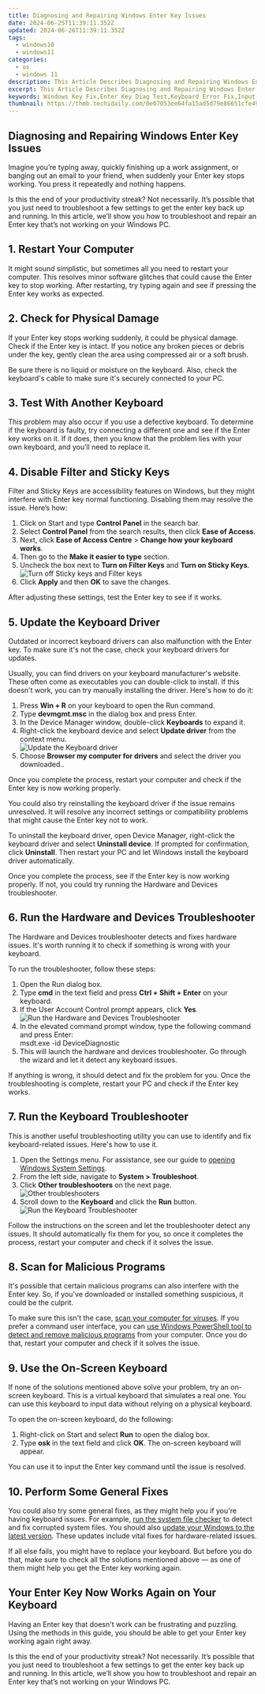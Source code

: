 ```yaml
---
title: Diagnosing and Repairing Windows Enter Key Issues
date: 2024-06-25T11:39:11.352Z
updated: 2024-06-26T11:39:11.352Z
tags:
  - windows10
  - windows11
categories:
  - os
  - windows 11
description: This Article Describes Diagnosing and Repairing Windows Enter Key Issues
excerpt: This Article Describes Diagnosing and Repairing Windows Enter Key Issues
keywords: Windows Key Fix,Enter Key Diag Test,Keyboard Error Fix,Input Lock Resolve,Winkey Troubleshoot,Keys Repair Guide,Key Issues Diagnose
thumbnail: https://thmb.techidaily.com/0e07053ee64fa15ad5d79e86651cfe492e77f4718babb9ab9f4f477093729fe7.jpg
---
```


## Diagnosing and Repairing Windows Enter Key Issues

 Imagine you’re typing away, quickly finishing up a work assignment, or banging out an email to your friend, when suddenly your Enter key stops working. You press it repeatedly and nothing happens.

 Is this the end of your productivity streak? Not necessarily. It’s possible that you just need to troubleshoot a few settings to get the enter key back up and running. In this article, we’ll show you how to troubleshoot and repair an Enter key that’s not working on your Windows PC.

## 1\. Restart Your Computer

 It might sound simplistic, but sometimes all you need to restart your computer. This resolves minor software glitches that could cause the Enter key to stop working. After restarting, try typing again and see if pressing the Enter key works as expected.

## 2\. Check for Physical Damage

 If your Enter key stops working suddenly, it could be physical damage. Check if the Enter key is intact. If you notice any broken pieces or debris under the key, gently clean the area using compressed air or a soft brush.

 Be sure there is no liquid or moisture on the keyboard. Also, check the keyboard's cable to make sure it's securely connected to your PC.

## 3\. Test With Another Keyboard

 This problem may also occur if you use a defective keyboard. To determine if the keyboard is faulty, try connecting a different one and see if the Enter key works on it. If it does, then you know that the problem lies with your own keyboard, and you’ll need to replace it.

## 4\. Disable Filter and Sticky Keys

 Filter and Sticky Keys are accessibility features on Windows, but they might interfere with Enter key normal functioning. Disabling them may resolve the issue. Here’s how:

1. Click on Start and type **Control Panel** in the search bar.
2. Select **Control Panel** from the search results, then click **Ease of Access**.
3. Next, click **Ease of Access Centre** \> **Change how your keyboard works**.
4. Then go to the **Make it easier to type** section.
5. Uncheck the box next to **Turn on Filter Keys** and **Turn on Sticky Keys**.  
![Turn off Sticky keys and Filter keys](https://static1.makeuseofimages.com/wordpress/wp-content/uploads/2023/03/turn-off-sticky-keys-and-filter-keys.jpg)
6. Click **Apply** and then **OK** to save the changes.

 After adjusting these settings, test the Enter key to see if it works.

## 5\. Update the Keyboard Driver

 Outdated or incorrect keyboard drivers can also malfunction with the Enter key. To make sure it's not the case, check your keyboard drivers for updates.

 Usually, you can find drivers on your keyboard manufacturer's website. These often come as executables you can double-click to install. If this doesn't work, you can try manually installing the driver. Here's how to do it:

1. Press **Win + R** on your keyboard to open the Run command.
2. Type **devmgmt.msc** in the dialog box and press Enter.
3. In the Device Manager window, double-click **Keyboards** to expand it.
4. Right-click the keyboard device and select **Update driver** from the context menu.  
![Update the Keyboard driver](https://static1.makeuseofimages.com/wordpress/wp-content/uploads/2023/03/update-the-keyboard-driver.jpg)
5. Choose **Browser my computer for drivers** and select the driver you downloaded..

 Once you complete the process, restart your computer and check if the Enter key is now working properly.

 You could also try reinstalling the keyboard driver if the issue remains unresolved. It will resolve any incorrect settings or compatibility problems that might cause the Enter key not to work.

 To uninstall the keyboard driver, open Device Manager, right-click the keyboard driver and select **Uninstall device**. If prompted for confirmation, click **Uninstall**. Then restart your PC and let Windows install the keyboard driver automatically.

 Once you complete the process, see if the Enter key is now working properly. If not, you could try running the Hardware and Devices troubleshooter.

## 6\. Run the Hardware and Devices Troubleshooter

 The Hardware and Devices troubleshooter detects and fixes hardware issues. It's worth running it to check if something is wrong with your keyboard.

 To run the troubleshooter, follow these steps:

1. Open the Run dialog box.
2. Type **cmd** in the text field and press **Ctrl + Shift + Enter** on your keyboard.
3. If the User Account Control prompt appears, click **Yes**.  
![Run the Hardware and Devices Troubleshooter](https://static1.makeuseofimages.com/wordpress/wp-content/uploads/2023/03/run-the-hardware-and-devices-troubleshooter.jpg)
4. In the elevated command prompt window, type the following command and press Enter:  
msdt.exe -id DeviceDiagnostic
5. This will launch the hardware and devices troubleshooter. Go through the wizard and let it detect any keyboard issues.

 If anything is wrong, it should detect and fix the problem for you. Once the troubleshooting is complete, restart your PC and check if the Enter key works.

## 7\. Run the Keyboard Troubleshooter

 This is another useful troubleshooting utility you can use to identify and fix keyboard-related issues. Here's how to use it.

1. Open the Settings menu. For assistance, see our guide to [opening Windows System Settings](https://www.makeuseof.com/windows-ways-to-open-system-settings/).
2. From the left side, navigate to **System > Troubleshoot**.
3. Click **Other troubleshooters** on the next page.  
![Other troubleshooters](https://static1.makeuseofimages.com/wordpress/wp-content/uploads/2023/05/other-troubleshooters.jpg)
4. Scroll down to the **Keyboard** and click the **Run** button.  
![Run the Keyboard Troubleshooter](https://static1.makeuseofimages.com/wordpress/wp-content/uploads/2023/03/run-the-keyboard-troubleshooter.jpg)

 Follow the instructions on the screen and let the troubleshooter detect any issues. It should automatically fix them for you, so once it completes the process, restart your computer and check if it solves the issue.

## 8\. Scan for Malicious Programs

 It's possible that certain malicious programs can also interfere with the Enter key. So, if you've downloaded or installed something suspicious, it could be the culprit.

 To make sure this isn't the case, [scan your computer for viruses](https://www.makeuseof.com/scan-for-viruses-without-buying-antivirus-software/). If you prefer a command user interface, you can [use Windows PowerShell tool to detect and remove malicious programs](https://www.makeuseof.com/how-to-use-powershell-to-scan-windows-10-for-malware/) from your computer. Once you do that, restart your computer and check if it solves the issue.

## 9\. Use the On-Screen Keyboard

 If none of the solutions mentioned above solve your problem, try an on-screen keyboard. This is a virtual keyboard that simulates a real one. You can use this keyboard to input data without relying on a physical keyboard.

 To open the on-screen keyboard, do the following:

1. Right-click on Start and select **Run** to open the dialog box.
2. Type **osk** in the text field and click **OK**. The on-screen keyboard will appear.

 You can use it to input the Enter key command until the issue is resolved.

## 10\. Perform Some General Fixes

 You could also try some general fixes, as they might help you if you're having keyboard issues. For example, [run the system file checker](https://www.makeuseof.com/system-file-checker-sfc-windows/) to detect and fix corrupted system files. You should also [update your Windows to the latest version](https://www.makeuseof.com/update-windows-manually/). These updates include vital fixes for hardware-related issues.

 If all else fails, you might have to replace your keyboard. But before you do that, make sure to check all the solutions mentioned above — as one of them might help you get the Enter key working again.

## Your Enter Key Now Works Again on Your Keyboard

 Having an Enter key that doesn't work can be frustrating and puzzling. Using the methods in this guide, you should be able to get your Enter key working again right away.

 Is this the end of your productivity streak? Not necessarily. It’s possible that you just need to troubleshoot a few settings to get the enter key back up and running. In this article, we’ll show you how to troubleshoot and repair an Enter key that’s not working on your Windows PC.



<ins class="adsbygoogle"
      style="display:block"
      data-ad-client="ca-pub-7571918770474297"
      data-ad-slot="8358498916"
      data-ad-format="auto"
      data-full-width-responsive="true"></ins>